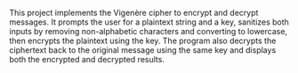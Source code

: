 This project implements the Vigenère cipher to encrypt and decrypt messages. It prompts the user for a plaintext string and a key, sanitizes both inputs by removing non-alphabetic characters and converting to lowercase, then encrypts the plaintext using the key. The program also decrypts the ciphertext back to the original message using the same key and displays both the encrypted and decrypted results.
